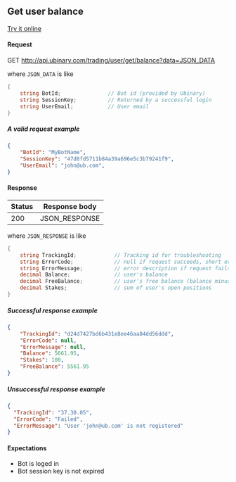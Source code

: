 ﻿## Get user balance

[Try it online](http://api.ubinary.com/nunit/page/bots.html)


#### Request

GET http://api.ubinary.com/trading/user/get/balance?data=JSON_DATA

where `JSON_DATA` is like

```C#
{
    string BotId;               // Bot id (provided by Ubinary)
    string SessionKey;          // Returned by a successful login   
    string UserEmail;           // User email
}
```

##### A valid request example

```json
{
    "BotId": "MyBotName",
    "SessionKey": "47d8fd5711b84a39a696e5c3b79241f9",
    "UserEmail": "john@ub.com",
}
```

#### Response

Status | Response body
-------|--------------
200    | JSON_RESPONSE

where `JSON_RESPONSE` is like

```C#
{
    string TrackingId;            // Tracking id for troubleshooting
    string ErrorCode;             // null if request succeeds, short error code if request fails
    string ErrorMessage;          // error description if request fails
    decimal Balance;              // user's balance
    decimal FreeBalance;          // user's free balance (balance minus open positions)
    decimal Stakes;               // sum of user's open positions
}
```

##### Successful response example

```json
{
    "TrackingId": "d24d7427bd6b431e8ee46aa84dd56ddd",
    "ErrorCode": null,
    "ErrorMessage": null,
    "Balance": 5661.95,
    "Stakes": 100,
    "FreeBalance": 5561.95
}
```


##### Unsuccessful response example

```json
{
  "TrackingId": "37.30.05",
  "ErrorCode": "Failed",
  "ErrorMessage": "User 'john@ub.com' is not registered"
}
```


#### Expectations

- Bot is loged in
- Bot session key is not expired
